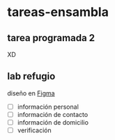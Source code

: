 # tareas-ensambla

## tarea programada 2

XD

## lab refugio

diseño en [Figma](https://www.figma.com/design/eT7W4yzsxkdKlzhQVOQ3oe/Lab-1--Prototipo-de-Sign-Up?node-id=1-2&t=aC9XhsB9MnjkVMtl-0)

- [ ] información personal
- [ ] información de contacto
- [ ] información de domicilio
- [ ] verificación
